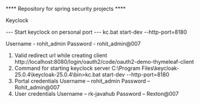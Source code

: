 **** Repository for spring security projects ****



Keyclock

--- Start keyclock on personal port ---
kc.bat start-dev --http-port=8180

Username - rohit_admin
Password - rohit_admin@007

1.	Valid redirect url while creating client
http://localhost:8080/login/oauth2/code/oauth2-demo-thymeleaf-client
2.	Command for starting keyclock server
   C:\Program Files\keycloak-25.0.4\keycloak-25.0.4\bin>kc.bat start-dev --http-port=8180
3.	Portal credentials
Username – rohit_admin
Password – Rohit_admin@007
4.	User credentials
Username – rk-javahub
Password – Rexton@007
